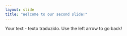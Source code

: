 ```yaml
---
layout: slide
title: "Welcome to our second slide!"
---
```

Your text - texto traduzido.
Use the left arrow to go back!
